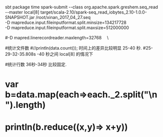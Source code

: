 sbt package
time spark-submit --class   org.apache.spark.greshem.seq_read  --master  local[8]   target/scala-2.10/spark-seq_read_iobytes_2.10-1.0.0-SNAPSHOT.jar /root/xinan_2017_04_27.seq \
-D mapreduce.input.fileinputformat.split.minsize=134217728 \
-D mapreduce.input.fileinputformat.split.maxsize=512000000 

#-D mapred.linerecordreader.maxlength=32768　 \


#统计文件数 
#//println(data.count()); 时间上的差异比较明显  25-40 秒.
#25-29-32-35.808s -40 秒之间  local[8] 的情况下


#统计行数  36秒-34秒 比较固定.
#   var b=data.map(each=>each._2.split("\n").length)
#    println(b.reduce((x,y)=> x+y))

